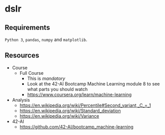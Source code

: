 # dslr

## Requirements

``Python 3``, ``pandas``, ``numpy`` and ``matplotlib``.

## Resources

* Course
	* Full Course
		* This is *mandatory*
		* Look at the 42-AI Bootcamp Machine Learning module 8 to see what parts you should watch
		* https://www.coursera.org/learn/machine-learning
* Analysis
	* https://en.wikipedia.org/wiki/Percentile#Second_variant,_C_=_1
	* https://en.wikipedia.org/wiki/Standard_deviation
	* https://en.wikipedia.org/wiki/Variance
* 42-AI
	* https://github.com/42-AI/bootcamp_machine-learning
